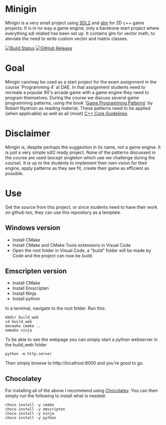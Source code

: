 # Minigin

Minigin is a very small project using [SDL2](https://www.libsdl.org/) and [glm](https://github.com/g-truc/glm) for 2D c++ game projects. It is in no way a game engine, only a barebone start project where everything sdl related has been set up. It contains glm for vector math, to aleviate the need to write custom vector and matrix classes.

[![Build Status](https://github.com/avadae/minigin/actions/workflows/msbuild.yml/badge.svg)](https://github.com/avadae/msbuild/actions)
[![GitHub Release](https://img.shields.io/github/v/release/avadae/minigin?logo=github&sort=semver)](https://github.com/avadae/minigin/releases/latest)

# Goal

Minigin can/may be used as a start project for the exam assignment in the course 'Programming 4' at DAE. In that assignment students need to recreate a popular 80's arcade game with a game engine they need to program themselves. During the course we discuss several game programming patterns, using the book '[Game Programming Patterns](https://gameprogrammingpatterns.com/)' by Robert Nystrom as reading material. These patterns need to be applied (when applicable) as well as all (most) [C++ Core Guidelines](https://isocpp.github.io/CppCoreGuidelines/CppCoreGuidelines).

# Disclaimer

Minigin is, despite perhaps the suggestion in its name, not a game engine. It is just a very simple sdl2 ready project. None of the patterns discussed in the course are used (except singleton which use we challenge during the course). It is up to the students to implement their own vision for their engine, apply patterns as they see fit, create their game as efficient as possible.

# Use

Get the source from this project, or since students need to have their work on github too, they can use this repository as a template.

## Windows version

- Install CMake 
- Install CMake and CMake Tools extensions in Visual Code
- Open the root folder in Visual Code, a "build" folder will be made by Code and the project can now be build.

## Emscripten version

- Install CMake 
- Install Emscripten
- Install Ninja
- Install python

In a terminal, navigate to the root folder. Run this: 

    mkdir build_web
    cd build_web
    emcmake cmake ..
    emmake ninja

To be able to see the webpage you can simply start a python webserver in the build_web folder

    python -m http.server

Then simply browse to http://localhost:8000 and you're good to go.

## Chocolatey

For installing all of the above I recommend using [Chocolatey](https://chocolatey.org/). You can then simply run the following to install what is needed:

    choco install -y cmake
    choco install -y emscripten
    choco install -y ninja
    choco install -y python
